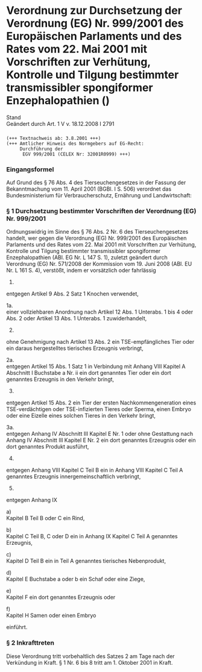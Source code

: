 Verordnung zur Durchsetzung der Verordnung (EG) Nr. 999/2001 des Europäischen Parlaments und des Rates vom 22. Mai 2001 mit Vorschriften zur Verhütung, Kontrolle und Tilgung bestimmter transmissibler spongiformer Enzephalopathien ()
========================================================================================================================================================================================================================================

Stand  
Geändert durch Art. 1 V v. 18.12.2008 I 2791

### 

```
(+++ Textnachweis ab: 3.8.2001 +++)
(+++ Amtlicher Hinweis des Normgebers auf EG-Recht:
     Durchführung der
      EGV 999/2001 (CELEX Nr: 32001R0999) +++)
```

### Eingangsformel

Auf Grund des § 76 Abs. 4 des Tierseuchengesetzes in der Fassung der Bekanntmachung vom 11. April 2001 (BGBl. I S. 506) verordnet das Bundesministerium für Verbraucherschutz, Ernährung und Landwirtschaft:

### § 1 Durchsetzung bestimmter Vorschriften der Verordnung (EG) Nr. 999/2001

Ordnungswidrig im Sinne des § 76 Abs. 2 Nr. 6 des Tierseuchengesetzes handelt, wer gegen die Verordnung (EG) Nr. 999/2001 des Europäischen Parlaments und des Rates vom 22. Mai 2001 mit Vorschriften zur Verhütung, Kontrolle und Tilgung bestimmter transmissibler spongiformer Enzephalopathien (ABl. EG Nr. L 147 S. 1), zuletzt geändert durch Verordnung (EG) Nr. 571/2008 der Kommission vom 19. Juni 2008 (ABl. EU Nr. L 161 S. 4), verstößt, indem er vorsätzlich oder fahrlässig

1.  
entgegen Artikel 9 Abs. 2 Satz 1 Knochen verwendet,

1a.  
einer vollziehbaren Anordnung nach Artikel 12 Abs. 1 Unterabs. 1 bis 4 oder Abs. 2 oder Artikel 13 Abs. 1 Unterabs. 1 zuwiderhandelt,

2.  
ohne Genehmigung nach Artikel 13 Abs. 2 ein TSE-empfängliches Tier oder ein daraus hergestelltes tierisches Erzeugnis verbringt,

2a.  
entgegen Artikel 15 Abs. 1 Satz 1 in Verbindung mit Anhang VIII Kapitel A Abschnitt I Buchstabe a Nr. ii ein dort genanntes Tier oder ein dort genanntes Erzeugnis in den Verkehr bringt,

3.  
entgegen Artikel 15 Abs. 2 ein Tier der ersten Nachkommengeneration eines TSE-verdächtigen oder TSE-infizierten Tieres oder Sperma, einen Embryo oder eine Eizelle eines solchen Tieres in den Verkehr bringt,

3a.  
entgegen Anhang IV Abschnitt III Kapitel E Nr. 1 oder ohne Gestattung nach Anhang IV Abschnitt III Kapitel E Nr. 2 ein dort genanntes Erzeugnis oder ein dort genanntes Produkt ausführt,

4.  
entgegen Anhang VIII Kapitel C Teil B ein in Anhang VIII Kapitel C Teil A genanntes Erzeugnis innergemeinschaftlich verbringt,

5.  
entgegen Anhang IX

a)  
Kapitel B Teil B oder C ein Rind,

b)  
Kapitel C Teil B, C oder D ein in Anhang IX Kapitel C Teil A genanntes Erzeugnis,

c)  
Kapitel D Teil B ein in Teil A genanntes tierisches Nebenprodukt,

d)  
Kapitel E Buchstabe a oder b ein Schaf oder eine Ziege,

e)  
Kapitel F ein dort genanntes Erzeugnis oder

f)  
Kapitel H Samen oder einen Embryo

einführt.

### § 2 Inkrafttreten

Diese Verordnung tritt vorbehaltlich des Satzes 2 am Tage nach der Verkündung in Kraft. § 1 Nr. 6 bis 8 tritt am 1. Oktober 2001 in Kraft.
